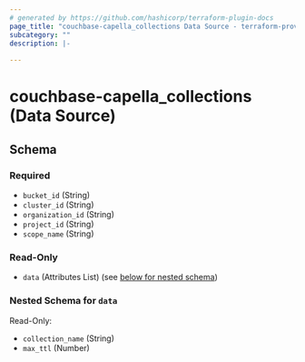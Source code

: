 ```yaml
---
# generated by https://github.com/hashicorp/terraform-plugin-docs
page_title: "couchbase-capella_collections Data Source - terraform-provider-couchbase-capella"
subcategory: ""
description: |-
  
---
```


# couchbase-capella_collections (Data Source)





<!-- schema generated by tfplugindocs -->
## Schema

### Required

- `bucket_id` (String)
- `cluster_id` (String)
- `organization_id` (String)
- `project_id` (String)
- `scope_name` (String)

### Read-Only

- `data` (Attributes List) (see [below for nested schema](#nestedatt--data))

<a id="nestedatt--data"></a>
### Nested Schema for `data`

Read-Only:

- `collection_name` (String)
- `max_ttl` (Number)
